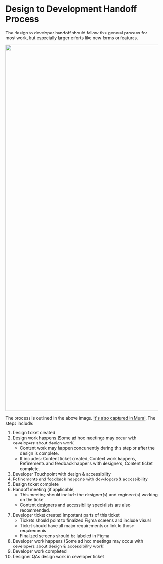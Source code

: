 # Design to Development Handoff Process

The design to developer handoff should follow this general process for most work, but especially larger efforts like new forms or features.

<img width="3040" height="1207" alt="" src="https://github.com/user-attachments/assets/e650dd51-02dc-4282-aba9-970a8cae8a5a" />


The process is outlined in the above image. [It's also captured in Mural](https://app.mural.co/t/departmentofveteransaffairs9999/m/departmentofveteransaffairs9999/1752613833881/24d89e466bea023ac46f010fddda2c8f204a93f4?wid=0-1752689649927). The steps include:

1. Design ticket created
2. Design work happens (Some ad hoc meetings may occur with developers about design work)
   - Content work may happen concurrently during this step or after the design is complete.
   - It includes: Content ticket created, Content work happens, Refinements and feedback happens with designers, Content ticket complete.
3. Developer Touchpoint with design & accessibility
4. Refinements and feedback happens with developers & accessibility
5. Design ticket complete
6. Handoff meeting (if applicable)
   - This meeting should include the designer(s) and engineer(s) working on the ticket.
   - Content designers and accessibility specialists are also recommended.
7. Developer ticket created
   Important parts of this ticket:
   - Tickets should point to finalized Figma screens and include visual
   - Ticket should have all major requirements or link to those requirements
   - Finalized screens should be labeled in Figma
8. Developer work happens (Some ad hoc meetings may occur with developers about design & accessibility work)
9. Developer work completed
10. Designer QAs design work in developer ticket
